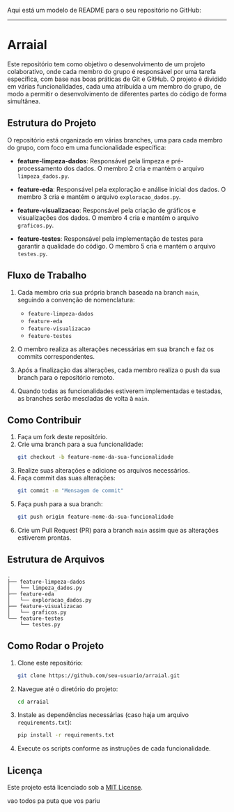 Aqui está um modelo de README para o seu repositório no GitHub:

---

# Arraial

Este repositório tem como objetivo o desenvolvimento de um projeto colaborativo, onde cada membro do grupo é responsável por uma tarefa específica, com base nas boas práticas de Git e GitHub. O projeto é dividido em várias funcionalidades, cada uma atribuída a um membro do grupo, de modo a permitir o desenvolvimento de diferentes partes do código de forma simultânea.

## Estrutura do Projeto

O repositório está organizado em várias branches, uma para cada membro do grupo, com foco em uma funcionalidade específica:

- **feature-limpeza-dados**: Responsável pela limpeza e pré-processamento dos dados. O membro 2 cria e mantém o arquivo `limpeza_dados.py`.
  
- **feature-eda**: Responsável pela exploração e análise inicial dos dados. O membro 3 cria e mantém o arquivo `exploracao_dados.py`.

- **feature-visualizacao**: Responsável pela criação de gráficos e visualizações dos dados. O membro 4 cria e mantém o arquivo `graficos.py`.

- **feature-testes**: Responsável pela implementação de testes para garantir a qualidade do código. O membro 5 cria e mantém o arquivo `testes.py`.

## Fluxo de Trabalho

1. Cada membro cria sua própria branch baseada na branch `main`, seguindo a convenção de nomenclatura:
   - `feature-limpeza-dados`
   - `feature-eda`
   - `feature-visualizacao`
   - `feature-testes`

2. O membro realiza as alterações necessárias em sua branch e faz os commits correspondentes.

3. Após a finalização das alterações, cada membro realiza o push da sua branch para o repositório remoto.

4. Quando todas as funcionalidades estiverem implementadas e testadas, as branches serão mescladas de volta à `main`.

## Como Contribuir

1. Faça um fork deste repositório.
2. Crie uma branch para a sua funcionalidade:
   ```bash
   git checkout -b feature-nome-da-sua-funcionalidade
   ```
3. Realize suas alterações e adicione os arquivos necessários.
4. Faça commit das suas alterações:
   ```bash
   git commit -m "Mensagem de commit"
   ```
5. Faça push para a sua branch:
   ```bash
   git push origin feature-nome-da-sua-funcionalidade
   ```
6. Crie um Pull Request (PR) para a branch `main` assim que as alterações estiverem prontas.

## Estrutura de Arquivos

```plaintext
.
├── feature-limpeza-dados
│   └── limpeza_dados.py
├── feature-eda
│   └── exploracao_dados.py
├── feature-visualizacao
│   └── graficos.py
└── feature-testes
    └── testes.py
```

## Como Rodar o Projeto

1. Clone este repositório:
   ```bash
   git clone https://github.com/seu-usuario/arraial.git
   ```

2. Navegue até o diretório do projeto:
   ```bash
   cd arraial
   ```

3. Instale as dependências necessárias (caso haja um arquivo `requirements.txt`):
   ```bash
   pip install -r requirements.txt
   ```

4. Execute os scripts conforme as instruções de cada funcionalidade.

## Licença

Este projeto está licenciado sob a [MIT License](LICENSE).

vao todos pa puta que vos pariu 